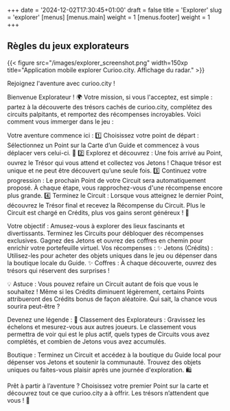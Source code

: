 +++
date = '2024-12-02T17:30:45+01:00'
draft = false
title = 'Explorer'
slug = 'explorer'
[menus]
  [menus.main]
    weight = 1
  [menus.footer]
    weight = 1
+++

## Règles du jeux explorateurs

{{< figure src="/images/explorer_screenshot.png" width=150xp title="Application mobile explorer Curioo.city. Affichage du radar." >}}

Rejoignez l'aventure avec curioo.city !

Bienvenue Explorateur ! 🌍 Votre mission, si vous l'acceptez, est simple : partez à la découverte des trésors cachés de curioo.city, complétez des circuits palpitants, et remportez des récompenses incroyables. Voici comment vous immerger dans le jeu :

Votre aventure commence ici :
1️⃣ Choisissez votre point de départ : Sélectionnez un Point sur la Carte d’un Guide et commencez à vous déplacer vers celui-ci. 🌟
2️⃣ Explorez et découvrez : Une fois arrivé au Point, ouvrez le Trésor qui vous attend et collectez vos Jetons ! Chaque trésor est unique et ne peut être découvert qu’une seule fois.
3️⃣ Continuez votre progression : Le prochain Point de votre Circuit sera automatiquement proposé. À chaque étape, vous rapprochez-vous d'une récompense encore plus grande.
4️⃣ Terminez le Circuit : Lorsque vous atteignez le dernier Point, découvrez le Trésor final et recevez la Récompense du Circuit. Plus le Circuit est chargé en Crédits, plus vos gains seront généreux ! 🎁

Votre objectif :
Amusez-vous à explorer des lieux fascinants et divertissants.
Terminez les Circuits pour débloquer des récompenses exclusives.
Gagnez des Jetons et ouvrez des coffres en chemin pour enrichir votre portefeuille virtuel.
Vos récompenses :
✨ Jetons (Crédits) : Utilisez-les pour acheter des objets uniques dans le jeu ou dépenser dans la boutique locale du Guide.
✨ Coffres : À chaque découverte, ouvrez des trésors qui réservent des surprises !

💡 Astuce : Vous pouvez refaire un Circuit autant de fois que vous le souhaitez ! Même si les Crédits diminuent légèrement, certains Points attribueront des Crédits bonus de façon aléatoire. Qui sait, la chance vous sourira peut-être ?

Devenez une légende :
👑 Classement des Explorateurs : Gravissez les échelons et mesurez-vous aux autres joueurs. Le classement vous permettra de voir qui est le plus actif, quels types de Circuits vous avez complétés, et combien de Jetons vous avez accumulés.

Boutique :
Terminez un Circuit et accédez à la boutique du Guide local pour dépenser vos Jetons et soutenir la communauté. Trouvez des objets uniques ou faites-vous plaisir après une journée d'exploration. 🛍️

Prêt à partir à l’aventure ? Choisissez votre premier Point sur la carte et découvrez tout ce que curioo.city a à offrir. Les trésors n’attendent que vous ! 🚀

